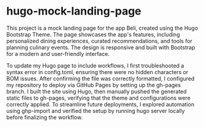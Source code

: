 # hugo-mock-landing-page

This project is a mock landing page for the app Beli, created using the Hugo Bootstrap Theme. The page showcases the app's features, including personalized dining experiences, curated recommendations, and tools for planning culinary events. The design is responsive and built with Bootstrap for a modern and user-friendly interface.

To update my Hugo page to include workflows, I first troubleshooted a syntax error in config.toml, ensuring there were no hidden characters or BOM issues. After confirming the file was correctly formatted, I configured my repository to deploy via GitHub Pages by setting up the gh-pages branch. I built the site using Hugo, then manually pushed the generated static files to gh-pages, verifying that the theme and configurations were correctly applied. To streamline future deployments, I explored automation using ghp-import and verified the setup by running hugo server locally before finalizing the workflow.
